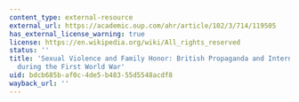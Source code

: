 ```yaml
---
content_type: external-resource
external_url: https://academic.oup.com/ahr/article/102/3/714/119505
has_external_license_warning: true
license: https://en.wikipedia.org/wiki/All_rights_reserved
status: ''
title: 'Sexual Violence and Family Honor: British Propaganda and International Law
  during the First World War'
uid: bdcb685b-af0c-4de5-b483-55d5548acdf8
wayback_url: ''
---
```

